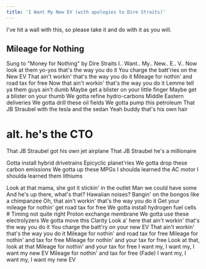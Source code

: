 ```yaml
---
title: 'I Want My New EV (with apologies to Dire Straits)'
---
```


I've hit a wall with this, so please take it and do with it as you will.

Mileage for Nothing
-------------------

Sung to "Money for Nothing" by Dire Straits
I.. Want.. My.. New.. E.. V..
Now look at them yo-yos that's the way you do it
You charge the batt'ries on the New EV
That ain't workin' that's the way you do it
Mileage for nothin' and road tax for free
Now that ain't workin' that's the way you do it
Lemme tell ya them guys ain't dumb
Maybe get a blister on your little finger
Maybe get a blister on your thumb
We gotta refine hydro-carbons
Middle Eastern deliveries
We gotta drill these oil fields
We gotta pump this petroleum
That JB Straubel with the tesla and the sedan
Yeah buddy that's his own hair 
# alt. he's the CTO
That JB Straubel got his own jet airplane
That JB Straubel he's a millionaire

Gotta install hybrid drivetrains
Epicyclic planet'ries
We gotta drop these carbon emissions
We gotta up these MPGs
I shoulda learned the AC motor
I shoulda learned them lithiums

Look at that mama, she got it stickin' in the outlet
Man we could have some 
And he's up there, what's that? Hawaiian noises?
Bangin' on the bongos like a chimpanzee
Oh, that ain't workin' that's the way you do it
Get your mileage for nothin' get road tax for free
We gotta install hydrogen fuel cells
\# Timing not quite right
Proton exchange membrane
We gotta use these electrolyzers
We gotta move this Clarity
Look a' here that ain't workin'
that's the way you do it
You charge the batt'ry on your new EV
That ain't workin' that's the way you do it
Mileage for nothin' and road tax for free
Mileage for nothin' and tax for free
Mileage for nothin' and your tax for free
Look at that, look at that
Mileage for nothin' and your tax for free 
I want my, I want my, I want my new EV
Mileage for nothin' and tax for free (Fade)
I want my, I want my, I want my new EV
